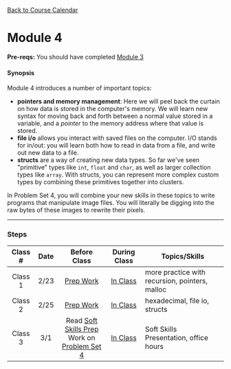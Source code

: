 [Back to Course Calendar](../../..)

# Module 4

**Pre-reqs:** You should have completed [Module 3](../../unit1-fundamentals/module3)

#### Synopsis 

Module 4 introduces a number of important topics:

* **pointers and memory management**: Here we will peel back the curtain on how data is stored in the computer's memory. We will learn new syntax for moving back and forth between a normal value stored in a variable, and a *pointer* to the memory address where that value is stored.
* **file i/o** allows you interact with saved files on the computer. I/O stands for in/out: you will learn both how to read in data from a file, and write out new data to a file.
* **structs** are a way of creating new data types. So far we've seen "primitive" types like `int`, `float` and `char`, as well as larger collection types like `array`. With structs, you can represent more complex custom types by combining these primitives together into clusters.

In Problem Set 4, you will combine your new skills in these topics to write programs that manipulate image files. You will literally be digging into the raw bytes of these images to rewrite their pixels.

***

### Steps

Class # | Date | Before Class | During Class | Topics/Skills
:------:|:----:|:------------:|:------------:|-----------------------|
Class 1 | 2/23 | [Prep Work](./materials/class1-prep) | [In Class](./materials/class1) | more practice with recursion, pointers, malloc
Class 2 | 2/25 | [Prep Work](./materials/class2-prep) | [In Class](./materials/class2) | hexadecimal, file io, structs
Class 3 | 3/1 | Read <a href="https://drive.google.com/file/d/0B-IXJ6m5VmoqbVZ1cnpsZDEwMlE/view?usp=sharing" target="_blank">Soft Skills Prep</a><br>Work on [Problem Set 4](./materials/problem-set) | [In Class](./materials/class3) | Soft Skills Presentation, office hours


